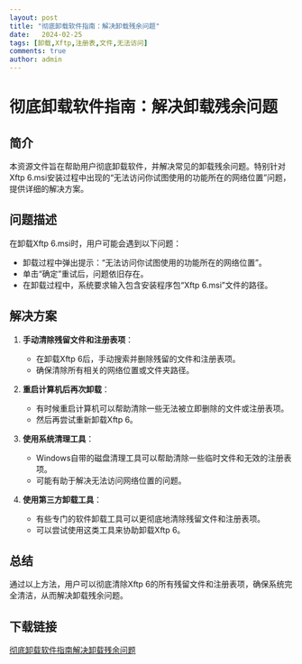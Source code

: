 ```yaml
---
layout: post
title: "彻底卸载软件指南：解决卸载残余问题"
date:   2024-02-25
tags: [卸载,Xftp,注册表,文件,无法访问]
comments: true
author: admin
---
```

# 彻底卸载软件指南：解决卸载残余问题

## 简介
本资源文件旨在帮助用户彻底卸载软件，并解决常见的卸载残余问题。特别针对Xftp 6.msi安装过程中出现的“无法访问你试图使用的功能所在的网络位置”问题，提供详细的解决方案。

## 问题描述
在卸载Xftp 6.msi时，用户可能会遇到以下问题：
- 卸载过程中弹出提示：“无法访问你试图使用的功能所在的网络位置”。
- 单击“确定”重试后，问题依旧存在。
- 在卸载过程中，系统要求输入包含安装程序包“Xftp 6.msi”文件的路径。

## 解决方案
1. **手动清除残留文件和注册表项**：
   - 在卸载Xftp 6后，手动搜索并删除残留的文件和注册表项。
   - 确保清除所有相关的网络位置或文件夹路径。

2. **重启计算机后再次卸载**：
   - 有时候重启计算机可以帮助清除一些无法被立即删除的文件或注册表项。
   - 然后再尝试重新卸载Xftp 6。

3. **使用系统清理工具**：
   - Windows自带的磁盘清理工具可以帮助清除一些临时文件和无效的注册表项。
   - 可能有助于解决无法访问网络位置的问题。

4. **使用第三方卸载工具**：
   - 有些专门的软件卸载工具可以更彻底地清除残留文件和注册表项。
   - 可以尝试使用这类工具来协助卸载Xftp 6。

## 总结
通过以上方法，用户可以彻底清除Xftp 6的所有残留文件和注册表项，确保系统完全清洁，从而解决卸载残余问题。

## 下载链接

[彻底卸载软件指南解决卸载残余问题](https://pan.quark.cn/s/cca89ed2e52e)